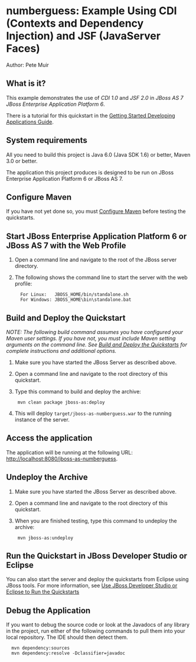 numberguess: Example Using CDI (Contexts and Dependency Injection) and JSF (JavaServer Faces)
=============================================================================================
Author: Pete Muir

What is it?
-----------

This example demonstrates the use of *CDI 1.0* and *JSF 2.0* in *JBoss AS 7* *JBoss Enterprise Application Platform 6*.

There is a tutorial for this quickstart in the [Getting Started Developing Applications Guide](https://docs.jboss.org/author/display/AS71/Getting+Started+Developing+Applications+Guide "Getting Started Developing Applications Guide").

System requirements
-------------------

All you need to build this project is Java 6.0 (Java SDK 1.6) or better, Maven 3.0 or better.

The application this project produces is designed to be run on JBoss Enterprise Application Platform 6 or JBoss AS 7. 

 
Configure Maven
---------------

If you have not yet done so, you must [Configure Maven](../README.md#mavenconfiguration) before testing the quickstarts.


Start JBoss Enterprise Application Platform 6 or JBoss AS 7 with the Web Profile
-------------------------

1. Open a command line and navigate to the root of the JBoss server directory.
2. The following shows the command line to start the server with the web profile:

         For Linux:   JBOSS_HOME/bin/standalone.sh
         For Windows: JBOSS_HOME\bin\standalone.bat

 
Build and Deploy the Quickstart
-------------------------

_NOTE: The following build command assumes you have configured your Maven user settings. If you have not, you must include Maven setting arguments on the command line. See [Build and Deploy the Quickstarts](../README.md#buildanddeploy) for complete instructions and additional options._

1. Make sure you have started the JBoss Server as described above.
2. Open a command line and navigate to the root directory of this quickstart.
3. Type this command to build and deploy the archive:

        mvn clean package jboss-as:deploy

4. This will deploy `target/jboss-as-numberguess.war` to the running instance of the server.


Access the application 
---------------------

The application will be running at the following URL: <http://localhost:8080/jboss-as-numberguess>. 


Undeploy the Archive
--------------------

1. Make sure you have started the JBoss Server as described above.
2. Open a command line and navigate to the root directory of this quickstart.
3. When you are finished testing, type this command to undeploy the archive:

        mvn jboss-as:undeploy


Run the Quickstart in JBoss Developer Studio or Eclipse
-------------------------------------
You can also start the server and deploy the quickstarts from Eclipse using JBoss tools. For more information, see [Use JBoss Developer Studio or Eclipse to Run the Quickstarts](../README.md#useeclipse) 


Debug the Application
------------------------------------

If you want to debug the source code or look at the Javadocs of any library in the project, run either of the following commands to pull them into your local repository. The IDE should then detect them.

      mvn dependency:sources
      mvn dependency:resolve -Dclassifier=javadoc
